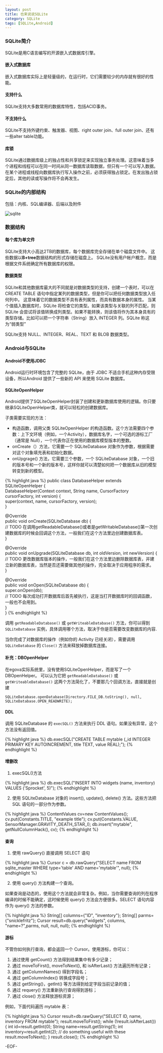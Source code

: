 ```yaml
---
layout: post
title: 也来说说SQLite
category: SQLite
tags: [SQLite,Android]
---
```


### SQLite简介

SQLite是用C语言编写的开源嵌入式数据库引擎。

#### 嵌入式数据库

嵌入式数据库实际上是轻量级的，在运行时，它们需要较少的内存就有很好的性能。

#### 支持什么

SQLite支持大多数常用的数据库特性，包括ACID事务。

#### 不支持什么

SQLite不支持外键约束、触发器、视图、right outer join、full outer join、还有一些alter table功能。

#### 库锁

SQLite通过数据库级上的独占性和共享锁定来实现独立事务处理。这意味着当多个进程和线程可以在同一时间从同一数据库读取数据，但只有一个可以写入数据。在某个进程或线程向数据库执行写入操作之前，必须获得独占锁定。在发出独占锁定后，其他的读或写操作将不会再发生。

### SQLite的内部结构

包括：内核、SQL编译器、后端以及附件

![sqlite](http://www.ibm.com/developerworks/cn/opensource/os-sqlite/sqlite-architecture.gif "sqlite")


### 数据结构

#### 每个库为单文件

SQLite支持大小高达2TB的数据库，每个数据库完全存储在单个磁盘文件中。
这些数据以**B+tree**数据结构的形式存储在磁盘上。
SQLite没有用户帐户概念，而是根据文件系统确定所有数据库的权限。

#### 数据类型

SQLite和其他数据库最大的不同就是对数据类型的支持，创建一个表时，可以在 CREATE TABLE 语句中指定某列的数据类型，但是你可以把任何数据类型放入任何列中。
这意味着它的数据类型不具有表列属性，而具有数据本身的属性。
当某个值插入数据库时，SQLite 将检查它的类型。如果该类型与关联的列不匹配，则 SQLite 会尝试将该值转换成列类型。如果不能转换，则该值将作为其本身具有的类型存储。比如可以把一个字符串（String）放入 INTEGER 列。SQLite 称这为“弱类型”

SQLite支持 NULL、INTEGER、REAL、TEXT 和 BLOB 数据类型。

### Android与SQLite

#### Android不使用JDBC

Android运行时环境包含了完整的 SQLite，由于 JDBC 不适合手机这种内存受限设备，所以Android 提供了一些新的 API 来使用 SQLite 数据库。

#### SQLiteOpenHelper

Android提供了SQLiteOpenHelper封装了创建和更新数据库使用的逻辑。你只要继承SQLiteOpenHelper类，就可以轻松的创建数据库。

子类需要实现的方法：

+ 构造函数，调用父类 SQLiteOpenHelper 的构造函数。这个方法需要四个参数：上下文环境（例如，一个Activity），数据库名字，一个可选的游标工厂（通常是 Null），一个代表你正在使用的数据库模型版本的整数。
+ onCreate（）方法，它需要一个 SQLiteDatabase 对象作为参数，根据需要对这个对象填充表和初始化数据。
+ onUpgrage() 方法，它需要三个参数，一个 SQLiteDatabase 对象，一个旧的版本号和一个新的版本号，这样你就可以清楚如何把一个数据库从旧的模型转变到新的模型。

{% highlight java %}
public class DatabaseHelper extends SQLiteOpenHelper {     
  DatabaseHelper(Context context, String name, CursorFactory cursorFactory, int version) {     
    super(context, name, cursorFactory, version);     
  }     
     
  @Override    
  public void onCreate(SQLiteDatabase db) {     
    // TODO 在调用getReadableDatabase()或者是getWritableDatabase()第一次创建数据库的时候会回调这个方法，一般我们在这个方法里边创建数据库表。     
  }     
     
  @Override    
  public void onUpgrade(SQLiteDatabase db, int oldVersion, int newVersion) {     
    // TODO 更改数据库版本的操作，一般我们在这个方法里边删除数据库表，并建立新的数据库表，当然是否还需要做其他的操作，完全取决于应用程序的需求。     
  }     
     
  @Override    
  public void onOpen(SQLiteDatabase db) {     
    super.onOpen(db);       
    // TODO 每次成功打开数据库后首先被执行，这是当打开数据库时的回调函数，一般也不会用到。   
  }     
}
{% endhighlight %}

调用 `getReadableDatabase()` 或 `getWriteableDatabase()` 方法，你可以得到 `SQLiteDatabase` 实例，具体调用哪个方法，取决于你是否需要改变数据库的内容.

当你完成了对数据库的操作（例如你的 Activity 已经关闭），需要调用 `SQLiteDatabase` 的 `Close()` 方法来释放掉数据库连接。

#### 补充：DBOpenHelper

在egova实际系统里，没有使用SQLiteOpenHelper，而是写了一个DBOpenHelper。
可以认为它把 `getReadableDatabase()` 或 `getWriteableDatabase()` 这两个方法简化了，不要那几个回调方法，直接就是创建

    SQLiteDatabase.openDatabase(Directory.FILE_DB.toString(), null, SQLiteDatabase.OPEN_READWRITE);

#### DDL

调用 SQLiteDatabase 的 `execSQL()` 方法来执行 DDL 语句。如果没有异常，这个方法没有返回值。

{% highlight java %}
 db.execSQL("CREATE TABLE mytable (_id INTEGER PRIMARY KEY AUTOINCREMENT, title TEXT, value REAL);");
{% endhighlight %}

#### 增删改

1. execSQL()方法

{% highlight java %}
 db.execSQL("INSERT INTO widgets (name, inventory) VALUES ('Sprocket', 5)");
{% endhighlight %}

2. 使用 SQLiteDatabase 对象的 insert(), update(), delete() 方法。这些方法把 SQL 语句的一部分作为参数。

{% highlight java %}
 ContentValues cv=new ContentValues(); 
 cv.put(Constants.TITLE, "example title"); 
 cv.put(Constants.VALUE, SensorManager.GRAVITY_DEATH_STAR_I); 
 db.insert("mytable", getNullColumnHack(), cv);
{% endhighlight %}

#### 查询

1. 使用 rawQuery() 直接调用 SELECT 语句

{% highlight java %}
 Cursor c = db.rawQuery("SELECT name FROM sqlite_master WHERE type='table' AND name='mytable'", null);
{% endhighlight %}

2. 使用 query() 方法构建一个查询。

如果查询是动态的，使用这个方法就会非常复杂。例如，当你需要查询的列在程序编译的时候不能确定，这时候使用 query() 方法会方便很多。SELECT 语句内容作为 query() 方法的参数。

{% highlight java %}
 String[] columns={"ID", "inventory"}; 
 String[] parms={"snicklefritz"}; 
 Cursor result=db.query("widgets", columns, "name=?",parms, null, null, null);
{% endhighlight %}

#### 游标

不管你如何执行查询，都会返回一个 Cursor。使用游标，你可以：

1. 通过使用 getCount() 方法得到结果集中有多少记录；
2. 通过 moveToFirst(), moveToNext(), 和 isAfterLast() 方法遍历所有记录；
3. 通过 getColumnNames() 得到字段名；
4. 通过 getColumnIndex() 转换成字段号；
5. 通过 getString()，getInt() 等方法得到给定字段当前记录的值；
6. 通过 requery() 方法重新执行查询得到游标；
7. 通过 close() 方法释放游标资源；

例如，下面代码遍历 mytable 表：

{% highlight java %}
 Cursor result=db.rawQuery("SELECT ID, name, inventory FROM mytable"); 
 result.moveToFirst(); 
 while (!result.isAfterLast()) { 
   int id=result.getInt(0); 
   String name=result.getString(1); 
   int inventory=result.getInt(2); 
   // do something useful with these 
   result.moveToNext(); 
 } 
 result.close();
{% endhighlight %}


-EOF-
